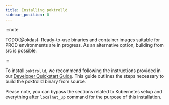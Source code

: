 ```yaml
---
title: Installing poktrolld
sidebar_position: 0
---
```


:::note

TODO(@okdas): Ready-to-use binaries and container images suitable for PROD
environments are in progress. As an alternative option, building from src is possible.

:::

To install `poktrolld`, we recommend following the instructions provided in our [Developer Quickstart Guide](../../develop/developer_guide/quickstart.md). This guide outlines the steps necessary to build the poktrolld binary from source.

Please note, you can bypass the sections related to Kubernetes setup and everything
after `localnet_up` command for the purpose of this installation.
